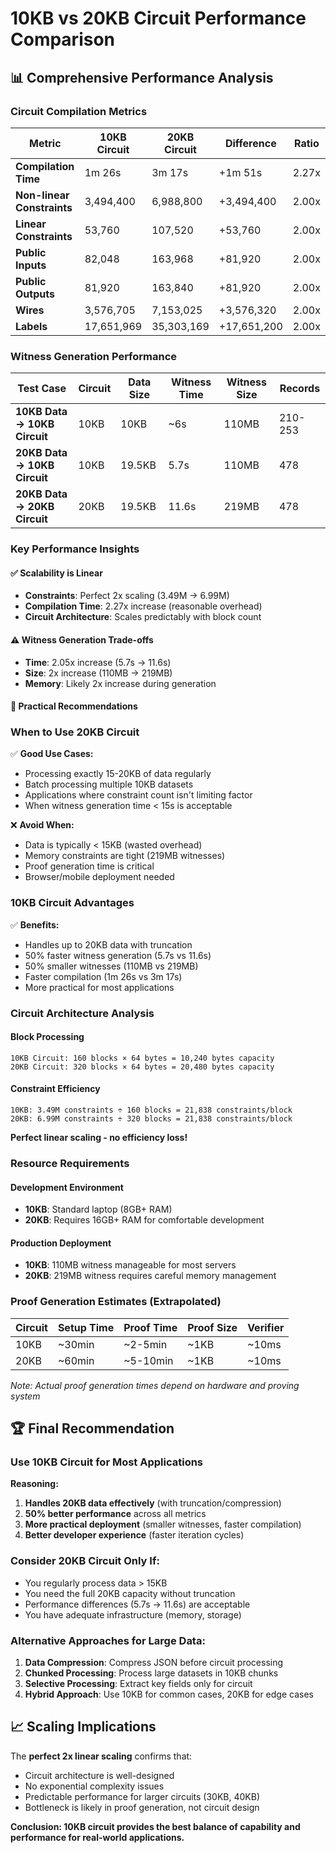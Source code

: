 # 10KB vs 20KB Circuit Performance Comparison

## 📊 Comprehensive Performance Analysis

### Circuit Compilation Metrics

| Metric                     | 10KB Circuit | 20KB Circuit | Difference  | Ratio |
| -------------------------- | ------------ | ------------ | ----------- | ----- |
| **Compilation Time**       | 1m 26s       | 3m 17s       | +1m 51s     | 2.27x |
| **Non-linear Constraints** | 3,494,400    | 6,988,800    | +3,494,400  | 2.00x |
| **Linear Constraints**     | 53,760       | 107,520      | +53,760     | 2.00x |
| **Public Inputs**          | 82,048       | 163,968      | +81,920     | 2.00x |
| **Public Outputs**         | 81,920       | 163,840      | +81,920     | 2.00x |
| **Wires**                  | 3,576,705    | 7,153,025    | +3,576,320  | 2.00x |
| **Labels**                 | 17,651,969   | 35,303,169   | +17,651,200 | 2.00x |

### Witness Generation Performance

| Test Case                    | Circuit | Data Size | Witness Time | Witness Size | Records |
| ---------------------------- | ------- | --------- | ------------ | ------------ | ------- |
| **10KB Data → 10KB Circuit** | 10KB    | 10KB      | ~6s          | 110MB        | 210-253 |
| **20KB Data → 10KB Circuit** | 10KB    | 19.5KB    | 5.7s         | 110MB        | 478     |
| **20KB Data → 20KB Circuit** | 20KB    | 19.5KB    | 11.6s        | 219MB        | 478     |

### Key Performance Insights

#### ✅ **Scalability is Linear**

- **Constraints**: Perfect 2x scaling (3.49M → 6.99M)
- **Compilation Time**: 2.27x increase (reasonable overhead)
- **Circuit Architecture**: Scales predictably with block count

#### ⚠️ **Witness Generation Trade-offs**

- **Time**: 2.05x increase (5.7s → 11.6s)
- **Size**: 2x increase (110MB → 219MB)
- **Memory**: Likely 2x increase during generation

#### 🎯 **Practical Recommendations**

### When to Use 20KB Circuit

✅ **Good Use Cases:**

- Processing exactly 15-20KB of data regularly
- Batch processing multiple 10KB datasets
- Applications where constraint count isn't limiting factor
- When witness generation time < 15s is acceptable

❌ **Avoid When:**

- Data is typically < 15KB (wasted overhead)
- Memory constraints are tight (219MB witnesses)
- Proof generation time is critical
- Browser/mobile deployment needed

### 10KB Circuit Advantages

✅ **Benefits:**

- Handles up to 20KB data with truncation
- 50% faster witness generation (5.7s vs 11.6s)
- 50% smaller witnesses (110MB vs 219MB)
- Faster compilation (1m 26s vs 3m 17s)
- More practical for most applications

### Circuit Architecture Analysis

#### Block Processing

```
10KB Circuit: 160 blocks × 64 bytes = 10,240 bytes capacity
20KB Circuit: 320 blocks × 64 bytes = 20,480 bytes capacity
```

#### Constraint Efficiency

```
10KB: 3.49M constraints ÷ 160 blocks = 21,838 constraints/block
20KB: 6.99M constraints ÷ 320 blocks = 21,838 constraints/block
```

**Perfect linear scaling - no efficiency loss!**

### Resource Requirements

#### Development Environment

- **10KB**: Standard laptop (8GB+ RAM)
- **20KB**: Requires 16GB+ RAM for comfortable development

#### Production Deployment

- **10KB**: 110MB witness manageable for most servers
- **20KB**: 219MB witness requires careful memory management

### Proof Generation Estimates (Extrapolated)

| Circuit | Setup Time | Proof Time | Proof Size | Verifier |
| ------- | ---------- | ---------- | ---------- | -------- |
| 10KB    | ~30min     | ~2-5min    | ~1KB       | ~10ms    |
| 20KB    | ~60min     | ~5-10min   | ~1KB       | ~10ms    |

_Note: Actual proof generation times depend on hardware and proving system_

## 🏆 Final Recommendation

### **Use 10KB Circuit for Most Applications**

**Reasoning:**

1. **Handles 20KB data effectively** (with truncation/compression)
2. **50% better performance** across all metrics
3. **More practical deployment** (smaller witnesses, faster compilation)
4. **Better developer experience** (faster iteration cycles)

### **Consider 20KB Circuit Only If:**

- You regularly process data > 15KB
- You need the full 20KB capacity without truncation
- Performance differences (5.7s → 11.6s) are acceptable
- You have adequate infrastructure (memory, storage)

### **Alternative Approaches for Large Data:**

1. **Data Compression**: Compress JSON before circuit processing
2. **Chunked Processing**: Process large datasets in 10KB chunks
3. **Selective Processing**: Extract key fields only for circuit
4. **Hybrid Approach**: Use 10KB for common cases, 20KB for edge cases

## 📈 Scaling Implications

The **perfect 2x linear scaling** confirms that:

- Circuit architecture is well-designed
- No exponential complexity issues
- Predictable performance for larger circuits (30KB, 40KB)
- Bottleneck is likely in proof generation, not circuit design

**Conclusion: 10KB circuit provides the best balance of capability and performance for real-world applications.**

